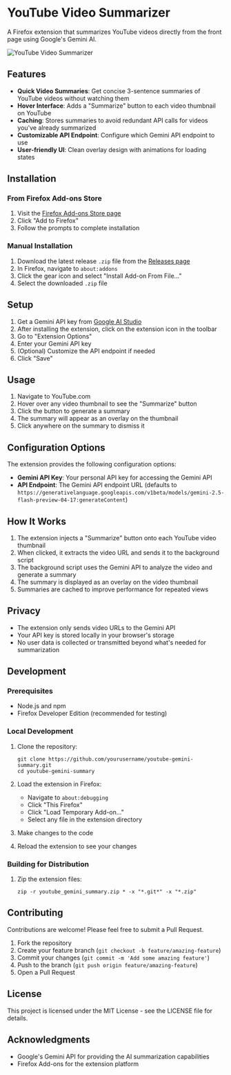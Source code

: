 # YouTube Video Summarizer

A Firefox extension that summarizes YouTube videos directly from the front page using Google's Gemini AI.

![YouTube Video Summarizer](assets/screenshot.png)

## Features

- **Quick Video Summaries**: Get concise 3-sentence summaries of YouTube videos without watching them
- **Hover Interface**: Adds a "Summarize" button to each video thumbnail on YouTube
- **Caching**: Stores summaries to avoid redundant API calls for videos you've already summarized
- **Customizable API Endpoint**: Configure which Gemini API endpoint to use
- **User-friendly UI**: Clean overlay design with animations for loading states

## Installation

### From Firefox Add-ons Store

1. Visit the [Firefox Add-ons Store page](https://addons.mozilla.org/en-US/firefox/addon/youtube-video-summarizer/)
2. Click "Add to Firefox"
3. Follow the prompts to complete installation

### Manual Installation

1. Download the latest release `.zip` file from the [Releases page](https://github.com/yourusername/youtube-gemini-summary/releases)
2. In Firefox, navigate to `about:addons`
3. Click the gear icon and select "Install Add-on From File..."
4. Select the downloaded `.zip` file

## Setup

1. Get a Gemini API key from [Google AI Studio](https://ai.google.dev/)
2. After installing the extension, click on the extension icon in the toolbar
3. Go to "Extension Options"
4. Enter your Gemini API key
5. (Optional) Customize the API endpoint if needed
6. Click "Save"

## Usage

1. Navigate to YouTube.com
2. Hover over any video thumbnail to see the "Summarize" button
3. Click the button to generate a summary
4. The summary will appear as an overlay on the thumbnail
5. Click anywhere on the summary to dismiss it

## Configuration Options

The extension provides the following configuration options:

- **Gemini API Key**: Your personal API key for accessing the Gemini API
- **API Endpoint**: The Gemini API endpoint URL (defaults to `https://generativelanguage.googleapis.com/v1beta/models/gemini-2.5-flash-preview-04-17:generateContent`)

## How It Works

1. The extension injects a "Summarize" button onto each YouTube video thumbnail
2. When clicked, it extracts the video URL and sends it to the background script
3. The background script uses the Gemini API to analyze the video and generate a summary
4. The summary is displayed as an overlay on the video thumbnail
5. Summaries are cached to improve performance for repeated views

## Privacy

- The extension only sends video URLs to the Gemini API
- Your API key is stored locally in your browser's storage
- No user data is collected or transmitted beyond what's needed for summarization

## Development

### Prerequisites

- Node.js and npm
- Firefox Developer Edition (recommended for testing)

### Local Development

1. Clone the repository:
   ```
   git clone https://github.com/yourusername/youtube-gemini-summary.git
   cd youtube-gemini-summary
   ```

2. Load the extension in Firefox:
   - Navigate to `about:debugging`
   - Click "This Firefox"
   - Click "Load Temporary Add-on..."
   - Select any file in the extension directory

3. Make changes to the code
4. Reload the extension to see your changes

### Building for Distribution

1. Zip the extension files:
   ```
   zip -r youtube_gemini_summary.zip * -x "*.git*" -x "*.zip"
   ```

## Contributing

Contributions are welcome! Please feel free to submit a Pull Request.

1. Fork the repository
2. Create your feature branch (`git checkout -b feature/amazing-feature`)
3. Commit your changes (`git commit -m 'Add some amazing feature'`)
4. Push to the branch (`git push origin feature/amazing-feature`)
5. Open a Pull Request

## License

This project is licensed under the MIT License - see the LICENSE file for details.

## Acknowledgments

- Google's Gemini API for providing the AI summarization capabilities
- Firefox Add-ons for the extension platform
